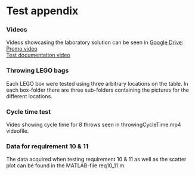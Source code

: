 <h1> Test appendix </h1>

<h3> Videos </h3>
Videos showcasing the laboratory solution can be seen in <a href="https://drive.google.com/drive/folders/1Sxk1JkQuaOvD9z1L5gSO6Yf9oyZ0uA43?usp=sharing" target="_blank">Google Drive</a>:
<br>
<a href="https://drive.google.com/file/d/1GwJTsadVUrH_Q-2iQoINF2EjBI7Nsj9h/view?usp=sharing" target="_blank">Promo video</a>
<br>
<a href="https://drive.google.com/file/d/1DOoXYBpXOjhF6RfN_Xaj0Yox6oW_lzNt/view?usp=sharing" target="_blank">Test documentation video</a>

<h3> Throwing LEGO bags</h3>
Each LEGO box were tested using three arbitrary locations on the table. In each box-folder
there are three sub-folders containing the pictures for the different locations.

<h3> Cycle time test </h3>
Video showing cycle time for 8 throws seen in throwingCycleTime.mp4 videofile.

<h3> Data for requirement 10 & 11 </h3>
The data acquired when testing requirement 10 & 11 as well as the scatter plot can be found in the MATLAB-file req10_11.m.
